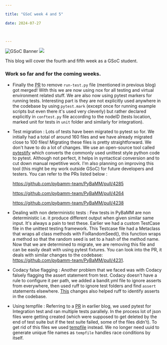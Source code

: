 ```yaml
---

title: "GSoC week 4 and 5"

date: 2024-07-27

  

---
```


![GSoC Banner](/GSoC_Banner.png)
<img src = "/GSoC_Banner.png">

This blog will cover the fourth and fifth week as a GSoC student.

### Work so far and for the coming weeks.

- Finally the [PR](https://github.com/pybamm-team/PyBaMM/pull/4180) to remove `run-test.py` file (mentioned in previous blog) got merged! With this we are now using nox for all testing and virtual environment related stuff. We are also now using pytest markers for running tests. Interesting part is they are not explicitly used anywhere in the codebase by using `pytest.mark` (except once for running example scripts but even there it's used very cleverly) but rather declared explicitly in `conftest.py` file according to the nodeID (tests location, marked unit for tests in `unit` folder and similarly for integration).

- Test migration : Lots of tests have been migrated to pytest so for. We initially had a total of around 160 files and we have already migrated close to 100 files! Migrating these files is pretty straightforward. We don't have to do a lot of changes. We use an open-source tool called [pytestify](https://github.com/dannysepler/pytestify) which converts the commonly used unittest style python code to pytest. Although not perfect, it helps in syntactical conversion and to cut down manual repetitive work. I'm also planning on improving this tool (this might be my work outside GSoC) for future developers and testers. You can refer to the PRs listed below : 

    https://github.com/pybamm-team/PyBaMM/pull/4285

    https://github.com/pybamm-team/PyBaMM/pull/4264

    https://github.com/pybamm-team/PyBaMM/pull/4238

- Dealing with non deterministic tests : Few tests in PyBaMM are non deterministic i.e. it produce different output when given similar same input. It's always a pain to test these. Earlier we had a custom TestCase file in the unittest testing framework. This Testcase file had a Metaclass that wraps all class methods with FixRandomSeed(), this function wraps a method so that the random seed is set to a hash of the method name. Now that we are determined to migrate, we are removing this file and can be easily dealt with using pytest fixtures. You can look into the PR, it deals with similar changes to the codebase: https://github.com/pybamm-team/PyBaMM/pull/4231.

- Codacy false flagging : Another problem that we faced was with Codacy falsely flagging the assert statement from test. Codacy doesn't have a rule to configure it per path, we added a bandit.yml file to ignore asserts from everywhere, then used ruff to ignore test folders and find `assert` statements elsewhere. [This](https://github.com/pybamm-team/PyBaMM/pull/4236) changes also helped ruff to identify asserts in the codebase.

- Using tempfile : Referring to a [PR](https://github.com/pybamm-team/PyBaMM/pull/4125) in earlier blog, we used pytest for Integration test and ran multiple tests parallely. In the process lot of json files were getting created (which were supposed to get deleted by the end of test suite but if the test suite failed, some of the files didn't). To get rid of this files we used [tempfile](https://github.com/pybamm-team/PyBaMM/pull/4270/files) instead. We no longer need uuid to generate unique file names as `tempfile` handles race conditions by itself.
